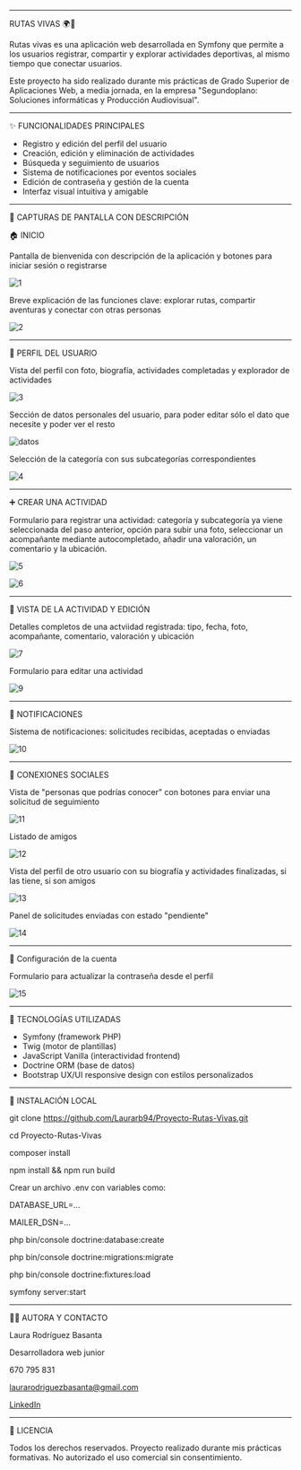 ---------------------------------------------------------------------------------------------------------------------

RUTAS VIVAS 🌍🌿

Rutas vivas es una aplicación web desarrollada en Symfony que permite a los usuarios registrar, compartir y explorar actividades 
deportivas, al mismo tiempo que conectar usuarios. 

Este proyecto ha sido realizado durante mis prácticas de Grado Superior de Aplicaciones Web, a media jornada, en la empresa "Segundoplano: Soluciones informáticas y Producción Audiovisual".

-----------------------------------------------------------------------------------------------------------------------------

✨ FUNCIONALIDADES PRINCIPALES
- Registro y edición del perfil del usuario
- Creación, edición y eliminación de actividades
- Búsqueda y seguimiento de usuarios
- Sistema de notificaciones por eventos sociales
- Edición de contraseña y gestión de la cuenta
- Interfaz visual intuitiva y amigable

-------------------------------------------------------------------------------------------------------------------------

🌄 CAPTURAS DE PANTALLA CON DESCRIPCIÓN

🏠 INICIO 

Pantalla de bienvenida con descripción de la aplicación y botones para iniciar sesión o registrarse

![1](https://github.com/user-attachments/assets/ccdcaffb-378a-4628-99e3-c4064ad347a8)

Breve explicación de las funciones clave: explorar rutas, compartir aventuras y conectar con otras personas

![2](https://github.com/user-attachments/assets/b67560b1-b45d-4b0b-ab57-125723aa1a19)

--------------------------------------------------------------------------------------------------------------

👤 PERFIL DEL USUARIO

Vista del perfil con foto, biografía, actividades completadas y explorador de actividades

![3](https://github.com/user-attachments/assets/66253059-0f51-4054-ac5b-41bcddda9102)

Sección de datos personales del usuario, para poder editar sólo el dato que necesite y poder ver el resto 

![datos](https://github.com/user-attachments/assets/1fe6f659-8f43-4073-b731-c05a3399b204)

Selección de la categoría con sus subcategorías correspondientes

![4](https://github.com/user-attachments/assets/abc2881c-e499-4773-8b99-abd62dd30ce6)

-----------------------------------------------------------------------------------------------------------------------

➕ CREAR UNA ACTIVIDAD

Formulario para registrar una actividad: categoría y subcategoría ya viene seleccionada del paso anterior, opción para subir
una foto, seleccionar un acompañante mediante autocompletado, añadir una valoración, un comentario y la ubicación. 

![5](https://github.com/user-attachments/assets/e7a537b5-3307-4dd8-a989-ff130c46f893)

![6](https://github.com/user-attachments/assets/fd5c2410-b592-402e-98f1-38ce625d9cf5)

------------------------------------------------------------------------------------------------------------------------

📝 VISTA DE LA ACTIVIDAD Y EDICIÓN 

Detalles completos de una actviidad registrada: tipo, fecha, foto, acompañante, comentario, valoración y ubicación

![7](https://github.com/user-attachments/assets/f68520c0-e9a7-4334-8b77-f57bde027424)

Formulario para editar una actividad

![9](https://github.com/user-attachments/assets/4ce044f2-a7b8-4178-8fc7-8de029e78d33)

----------------------------------------------------------------------------------------------------------------------

🔔 NOTIFICACIONES

Sistema de notificaciones: solicitudes recibidas, aceptadas o enviadas

![10](https://github.com/user-attachments/assets/61fdcc76-72f9-4012-99af-a65a965a638e)

------------------------------------------------------------------------------------------------------------------------

👥 CONEXIONES SOCIALES

Vista de "personas que podrías conocer" con botones para enviar una solicitud de seguimiento

![11](https://github.com/user-attachments/assets/c45449c2-f62c-4b79-9f75-f5c97e163698)

Listado de amigos

![12](https://github.com/user-attachments/assets/921c8dc8-c529-44ab-8a8f-52487fc41cdd)

Vista del perfil de otro usuario con su biografía y actividades finalizadas, si las tiene, si son amigos

![13](https://github.com/user-attachments/assets/f247c252-631e-445b-a142-44a4ac8879ae)

Panel de solicitudes enviadas con estado "pendiente"

![14](https://github.com/user-attachments/assets/d5655b3c-7041-4a80-874f-50f06bde2baf)

-------------------------------------------------------------------------------------------------------------------------

🔐 Configuración de la cuenta

Formulario para actualizar la contraseña desde el perfil

![15](https://github.com/user-attachments/assets/b8698213-32e8-4fc2-822a-924a79807ea0)

----------------------------------------------------------------------------------------------------------------------

💪 TECNOLOGÍAS UTILIZADAS

- Symfony (framework PHP)
- Twig (motor de plantillas)
- JavaScript Vanilla (interactividad frontend)
- Doctrine ORM (base de datos)
- Bootstrap UX/UI responsive design con estilos personalizados

----------------------------------------------------------------------------------------------------------------------------

🚀 INSTALACIÓN LOCAL

git clone https://github.com/Laurarb94/Proyecto-Rutas-Vivas.git

cd Proyecto-Rutas-Vivas

composer install

npm install && npm run build

Crear un archivo .env con variables como:

DATABASE_URL=...

MAILER_DSN=...

php bin/console doctrine:database:create

php bin/console doctrine:migrations:migrate

php bin/console doctrine:fixtures:load

symfony server:start

-------------------------------------------------------------------------------------------------------------------------

👩‍💻 AUTORA Y CONTACTO

Laura Rodríguez Basanta

Desarrolladora web junior

670 795 831

laurarodriguezbasanta@gmail.com

[LinkedIn](https://www.linkedin.com/in/laura-rodriguez-basanta/)

----------------------------------------------------------------------------------------------------------------------------------------------
 📄 LICENCIA
 
 Todos los derechos reservados. Proyecto realizado durante mis prácticas formativas. No autorizado el uso comercial sin consentimiento.
